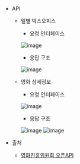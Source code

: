 - API

  - 일별 박스오피스
  
    - 요청 인터페이스

    ![image](https://user-images.githubusercontent.com/40276516/94131432-dc233380-fe98-11ea-85c2-942ec9aa13ce.png)

    - 응답 구조

    ![image](https://user-images.githubusercontent.com/40276516/94131496-f65d1180-fe98-11ea-98d1-6f9548f618db.png)

  - 영화 상세정보
  
    - 요청 인터페이스

    ![image](https://user-images.githubusercontent.com/40276516/94335748-9d1bec00-0018-11eb-8583-2921a23dabfd.png)

    - 응답 구조

    ![image](https://user-images.githubusercontent.com/40276516/94335763-bcb31480-0018-11eb-88e8-faf4c0c4c915.png)
    ![image](https://user-images.githubusercontent.com/40276516/94335779-d48a9880-0018-11eb-9d72-b227385be040.png)


- 출처
  - [영화진흥위원회 오픈API](http://www.kobis.or.kr/kobisopenapi/homepg/apiservice/searchServiceInfo.do)
